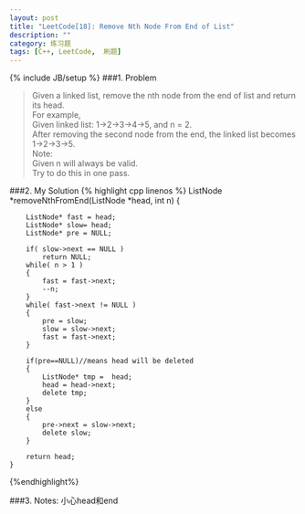 ```yaml
---
layout: post
title: "LeetCode[18]: Remove Nth Node From End of List"
description: ""
category: 练习题
tags: [C++, LeetCode,  刷题]
---
```

{% include JB/setup %}
###1. Problem
<blockquote>
Given a linked list, remove the nth node from the end of list and return its head.<br>
For example,<br>
Given linked list: 1->2->3->4->5, and n = 2.<br>
After removing the second node from the end, the linked list becomes 1->2->3->5.<br>
Note:<br>
Given n will always be valid.<br>
Try to do this in one pass.
</blockquote>
###2. My Solution
{% highlight cpp linenos %}
    ListNode *removeNthFromEnd(ListNode *head, int n) {
 
        ListNode* fast = head;
        ListNode* slow= head;
        ListNode* pre = NULL;
        
        if( slow->next == NULL ) 
            return NULL;
        while( n > 1 )
        {
            fast = fast->next;
            --n;
        }
        while( fast->next != NULL )
        {
            pre = slow;
            slow = slow->next;
            fast = fast->next;
        }

        if(pre==NULL)//means head will be deleted
        {
            ListNode* tmp =  head;
            head = head->next;
            delete tmp;
        }
        else
        {
            pre->next = slow->next;
            delete slow;
        }  
        
        return head;
    }
{%endhighlight%}

###3. Notes:
小心head和end

